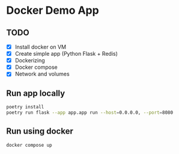 # Docker Demo App

## TODO
- [x] Install docker on VM
- [x] Create simple app (Python Flask + Redis)
- [x] Dockerizing
- [x] Docker compose
- [x] Network and volumes

## Run app locally

``` bash
poetry install
poetry run flask --app app.app run --host=0.0.0.0, --port=8080
```

## Run using docker

``` bash
docker compose up
```

